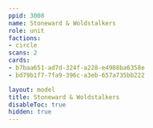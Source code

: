```yaml
---
ppid: 3008
name: Stoneward & Woldstalkers
role: unit
factions:
- circle
scans: 2
cards:
- b7baa651-ad7d-324f-a228-e4988ba6358e
- bd79b1f7-7fa9-396c-a3eb-657a735bb222

layout: model
title: Stoneward & Woldstalkers
disableToc: true
hidden: true
---
```

